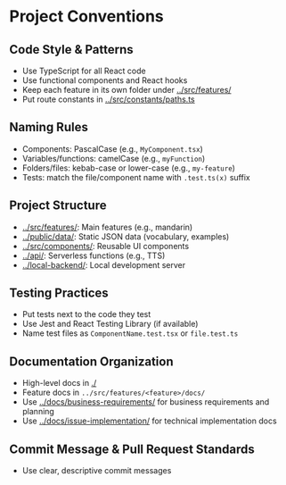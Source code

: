 # Project Conventions

## Code Style & Patterns

- Use TypeScript for all React code
- Use functional components and React hooks
- Keep each feature in its own folder under [../src/features/](../src/features/)
- Put route constants in [../src/constants/paths.ts](../src/constants/paths.ts)

## Naming Rules

- Components: PascalCase (e.g., `MyComponent.tsx`)
- Variables/functions: camelCase (e.g., `myFunction`)
- Folders/files: kebab-case or lower-case (e.g., `my-feature`)
- Tests: match the file/component name with `.test.ts(x)` suffix

## Project Structure

- [../src/features/](../src/features/): Main features (e.g., mandarin)
- [../public/data/](../public/data/): Static JSON data (vocabulary, examples)
- [../src/components/](../src/components/): Reusable UI components
- [../api/](../api/): Serverless functions (e.g., TTS)
- [../local-backend/](../local-backend/): Local development server

## Testing Practices

- Put tests next to the code they test
- Use Jest and React Testing Library (if available)
- Name test files as `ComponentName.test.tsx` or `file.test.ts`

## Documentation Organization

- High-level docs in [./](./)
- Feature docs in `../src/features/<feature>/docs/`
- Use [../docs/business-requirements/](../business-requirements/) for business requirements and planning
- Use [../docs/issue-implementation/](../issue-implementation/) for technical implementation docs

## Commit Message & Pull Request Standards

- Use clear, descriptive commit messages
